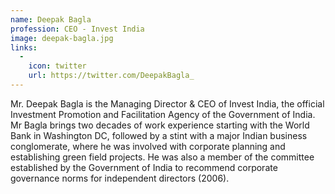```yaml
---
name: Deepak Bagla
profession: CEO - Invest India
image: deepak-bagla.jpg
links:
  -
    icon: twitter
    url: https://twitter.com/DeepakBagla_
---
```

Mr. Deepak Bagla is the Managing Director & CEO of Invest India, the official Investment Promotion and Facilitation Agency of the Government of India. Mr Bagla brings two decades of work experience starting with the World Bank in Washington DC, followed by a stint with a major Indian business conglomerate, where he was involved with corporate planning and establishing green field projects.
He was also a member of the committee established by the Government of India to recommend corporate governance norms for independent directors (2006).
